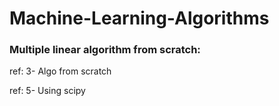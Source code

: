 # Machine-Learning-Algorithms

### Multiple linear algorithm from scratch:

ref: 3- Algo from scratch


ref: 5- Using scipy
